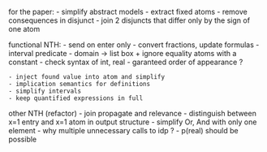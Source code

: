 
for the paper:
    - simplify abstract models
        - extract fixed atoms
        - remove consequences in disjunct
        - join 2 disjuncts that differ only by the sign of one atom

functional NTH:
    - send on enter only
    - convert fractions, update formulas
    - interval predicate
    - domain -> list box + ignore equality atoms with a constant
    - check syntax of int, real
    - garanteed order of appearance ?

    - inject found value into atom and simplify
    - implication semantics for definitions
    - simplify intervals
    - keep quantified expressions in full

other NTH (refactor)
    - join propagate and relevance
    - distinguish between x=1 entry and x=1 atom in output structure
    - simplify Or, And with only one element
    - why multiple unnecessary calls to idp ?
    - p(real) should be possible
